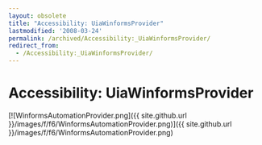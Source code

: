 ```yaml
---
layout: obsolete
title: "Accessibility: UiaWinformsProvider"
lastmodified: '2008-03-24'
permalink: /archived/Accessibility:_UiaWinformsProvider/
redirect_from:
  - /Accessibility:_UiaWinformsProvider/
---
```


Accessibility: UiaWinformsProvider
==================================

[![WinformsAutomationProvider.png]({{ site.github.url }}/images/f/f6/WinformsAutomationProvider.png)]({{ site.github.url }}/images/f/f6/WinformsAutomationProvider.png)

